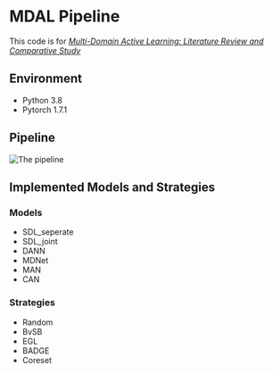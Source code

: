# MDAL Pipeline

This code is for [*Multi-Domain Active Learning: Literature Review and Comparative Study*](https://arxiv.org/abs/2106.13516)

## Environment
- Python 3.8
- Pytorch 1.7.1

## Pipeline

![The pipeline](.mdal-pipeline.png)

## Implemented Models and Strategies

### Models

- SDL_seperate
- SDL_joint
- DANN
- MDNet
- MAN
- CAN

### Strategies

- Random
- BvSB
- EGL
- BADGE
- Coreset
